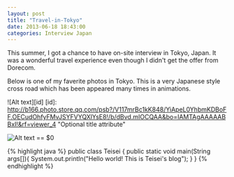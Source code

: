 ```yaml
---
layout: post
title: "Travel-in-Tokyo"
date: 2013-06-18 18:43:00
categories: Interview Japan
---
```


This summer, I got a chance to have on-site interview in Tokyo, Japan. It was a wonderful travel experience even though I didn't get the offer from Dorecom.

Below is one of my faverite photos in Tokyo. This is a very Japanese style cross road which has been appeared many times in animations.



![Alt text][id]
[id]: http://b166.photo.store.qq.com/psb?/V117mrBc1kK848/YiApeL0YhbmKDBoFF.OECudOhfyFMvJSYFVYQXlYsE8!/b/dBvd.mIOCQAA&bo=IAMTAgAAAAABBxI!&rf=viewer_4  "Optional title attribute"


<img src="http://ww2.sinaimg.cn/mw1024/92fcae85jw1emmimn6p28j20p80e80uy.jpg" alt="Alt text"> == $0






{% highlight java %}
public class Teisei {
    public static void main(String args[]){
        System.out.println("Hello world! This is Teisei's blog");
    }
}
{% endhighlight %}